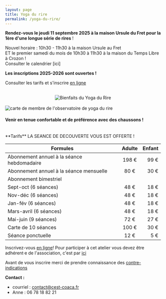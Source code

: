 ```yaml
---
layout: page
title: Yoga du rire 
permalink: /yoga-du-rire/
---
```

**Rendez-vous le jeudi 11 septembre 2025 à la maison Ursule du Fret pour la 1ère d'une longue série de rires** !<br>

Nouvel horaire : 10h30 - 11h30 à la maison Ursule au Fret <br>
ET le premier samedi du mois de 10h30 à 11h30 à la maison du Temps Libre à Crozon !<br>
Consulter le calendrier [ici]

**Les inscriptions 2025-2026 sont ouvertes !** 

Consulter les tarifs et s'inscrire [en ligne](https://www.helloasso.com/associations/c-est-coaca-c-est-de-la-culture-d-ocytocine-pour-accorder-le-coeur-et-les-actes/adhesions/inscription-au-yoga-du-rire-2025-2026)
<br>

<br>
<center><img class="fit-picture" src="../../../assets/img/Bienfaits-du-rire-800x450.jpg"
     alt="Bienfaits du Yoga du Rire"></center>
<br>
<img class="fit-picture" src="../../../assets/img/carte_membre.png"
     alt="carte de membre de l'observatoire de yoga du rire ">

<h4>Venir en tenue confortable et de préférence avec des chaussons !</h4>
<br>
**Tarifs** LA SEANCE DE DECOUVERTE VOUS EST OFFERTE ! 

| Formules | Adulte | Enfant |
|--------|:------:|------:|
| Abonnement annuel à la séance hebdomadaire| 198 €   |  99 € |
| Abonnement annuel à la séance mensuelle| 80 €   |  30 € |
| Abonnement bimestriel | |  |
| Sept-oct (6 séances) | 48 €   |  18 € |
| Nov-déc (6 séances) | 48 €   |  18 € |
| Jan-fév (6 séances) | 48 €   |  18 € |
| Mars-avril (6 séances) | 48 €   |  18 € |
| Mai-juin (9 séances) | 72 €   |  27 € |
| Carte de 10 séances | 100 €   |  30 € |
| Séance ponctuelle | 12 €   |  5 € |

Inscrivez-vous [en ligne](https://www.helloasso.com/associations/c-est-coaca-c-est-de-la-culture-d-ocytocine-pour-accorder-le-coeur-et-les-actes/adhesions/inscription-au-yoga-du-rire-2025-2026)!
Pour participer à cet atelier vous devez être adhérent·e de l'association, c'est par [ici](https://www.helloasso.com/associations/c-est-coaca-c-est-de-la-culture-d-ocytocine-pour-accorder-le-coeur-et-les-actes/adhesions/adhesion-2025-2026)

Avant de vous inscrire merci de prendre connaissance des [contre-indications](https://www.formation-yogadurire.fr/contre-indications-yoga-du-rire/)

**Contact :**
- courriel : <a href="contact@cest-coaca.fr">contact@cest-coaca.fr</a>
- Anne : 06 78 18 82 21

<!--Je pratique le yoga du rire et vous propose de venir mélanger nos rires chaque vendredi soir ! Les séances sont ouvertes à tous.tes, enfants et adultes !  
>Pourquoi j’adore cette pratique ? La raison est simple : chaque séance ressemble à une fête où on se remplit de vitalité et de bonne humeur.  
>J'ai reçu mon habilitation à animer par l’Institut Français & international du yoga du rire, dans le respect de la méthode et approuvée par le médecin fondateur.   

<div style="text-align: right"> Anne Raffray </div>

<img class="fit-picture" src="../../../assets/img/affiche-yoga-du-rire.jpg"
     alt="Affiche Yoga du Rire">

Le Yoga du rire est un concept novateur né d’un médecin indien exerçant à Mumbay (Inde), le docteur Madan Kataria. Aujourd'hui pratiqué dans plus de 116 pays, le Yoga du rire est une combinaison judicieuse de rires sans raison favorisant les respirations profondes (prana). N’importe qui peut ainsi rire, sans recourir à l’humour ou à des blagues. Est privilégié un rire simple, dans un premier temps abordé comme un exercice corporel, en groupe et qui va se transformer rapidement en rire réel et contagieux.

Le concept est basé sur un fait scientifique démontré par les neurosciences «  le corps ne fait pas la différence entre un rire spontané et un rire simulé ». On obtient même des avantages physiologiques et psychologiques bien supérieurs!

**Les bienfaits :**
La science confirme que la pratique du yoga du rire augmente la longévité et combat les maladies liées au stress. Ajoutons qu’il réduit le risque de troubles psychologiques et physiologiques, d’hypertension et de problèmes cardiaques. Mieux encore, il apporte dynamisme & optimisme et encourage chacun à mieux aborder la vie en générale. C’est aussi un chemin vers le bonheur et permet de forger un mental positif pour faire face aux aléas du quotidien.

Source : extraits de [Institut Français du Yoga du Rire & Rire-Santé](https://www.formation-yogadurire.fr/)
-->



